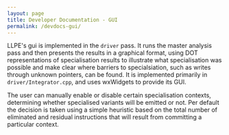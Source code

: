 ```yaml
---
layout: page
title: Developer Documentation - GUI
permalink: /devdocs-gui/
---
```


LLPE's gui is implemented in the `driver` pass. It runs the master analysis pass and then presents the results in a graphical format, using DOT representations of specialisation results to illustrate what specialisation was possible and make clear where barriers to specialsiation, such as writes through unknown pointers, can be found. It is implemented primarily in `driver/Integrator.cpp`, and uses wxWidgets to provide its GUI.

The user can manually enable or disable certain specialisation contexts, determining whether specialised variants will be emitted or not. Per default the decision is taken using a simple heuristic based on the total number of eliminated and residual instructions that will result from committing a particular context.